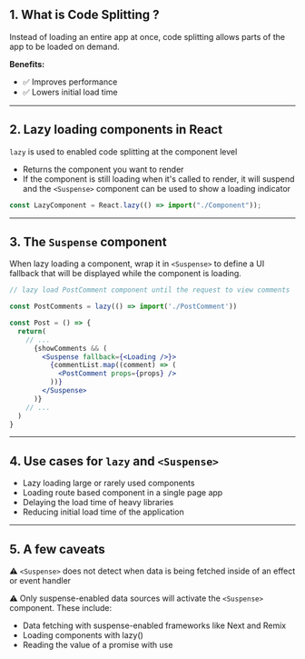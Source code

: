 ## 1. What is Code Splitting ?

Instead of loading an entire app at once, code splitting allows parts of the app to be loaded on demand.

**Benefits:**

- ✅ Improves performance
- ✅ Lowers initial load time

<hr />

## 2. Lazy loading components in React

`lazy` is used to enabled code splitting at the component level

- Returns the component you want to render
- If the component is still loading when it's called to render, it will suspend and the `<Suspense>` component can be used to show a loading indicator

```jsx
const LazyComponent = React.lazy(() => import("./Component"));
```

<hr />

## 3. The `Suspense` component

When lazy loading a component, wrap it in `<Suspense>` to define a UI fallback that will be displayed while the component is loading.

```jsx
// lazy load PostComment component until the request to view comments

const PostComments = lazy(() => import('./PostComment'))

const Post = () => {
  return(
    // ...
      {showComments && (
        <Suspense fallback={<Loading />}>
          {commentList.map((comment) => (
            <PostComment props={props} />
          ))}
        </Suspense>
      )}
    // ...
  )
}
```

<hr />

## 4. Use cases for `lazy` and `<Suspense>`

- Lazy loading large or rarely used components
- Loading route based component in a single page app
- Delaying the load time of heavy libraries
- Reducing initial load time of the application

<hr />

## 5. A few caveats

⚠️ `<Suspense>` does not detect when data is being fetched inside of an effect or event handler

⚠️ Only suspense-enabled data sources will activate the `<Suspense>` component. These include:

- Data fetching with suspense-enabled frameworks like Next and Remix
- Loading components with lazy()
- Reading the value of a promise with use
